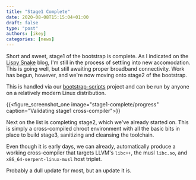 ```yaml
---
title: "Stage1 Complete"
date: 2020-08-08T15:15:04+01:00
draft: false
type: "post"
authors: [ikey]
categories: [news]
---
```


Short and sweet, stage1 of the bootstrap is complete. As I indicated on the [Lispy Snake](https://lispysnake.com/blog/2020/08/03/status-update/) blog,
I'm still in the process of settling into new accomodation. This is going well, but still awaiting proper
broadband connectivity. Work has begun, however, and we're now moving onto stage2 of the bootstrap.

This is handled via our [bootstrap-scripts](https://github.com/serpent-linux/bootstrap-scripts) project
and can be run by anyone on a relatively modern Linux distribution.

{{<figure_screenshot_one image="stage1-complete/progress" caption="Validating stage1 cross-compiler">}}

Next on the list is completing stage2, which we've already started on. This is simply a cross-compiled
chroot environment with all the basic bits in place to build stage3, sanitizing and cleansing the toolchain.

Even though it is early days, we can already, automatically produce a working cross-compiler that targets
LLVM's `libc++`, the musl `libc.so`, and `x86_64-serpent-linux-musl` host triplet.

Probably a dull update for most, but an update it is.
